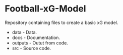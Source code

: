 # Football-xG-Model
Repository containing files to create a basic xG model.

- data - Data.
- docs - Documentation.
- outputs - Outut from code.
- src - Source code.
